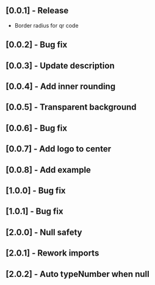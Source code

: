 ## [0.0.1] - Release

* Border radius for qr code

## [0.0.2] - Bug fix 

## [0.0.3] - Update description

## [0.0.4] - Add inner rounding

## [0.0.5] - Transparent background

## [0.0.6] - Bug fix

## [0.0.7] - Add logo to center

## [0.0.8] - Add example

## [1.0.0] - Bug fix

## [1.0.1] - Bug fix

## [2.0.0] - Null safety

## [2.0.1] - Rework imports

## [2.0.2] - Auto typeNumber when null